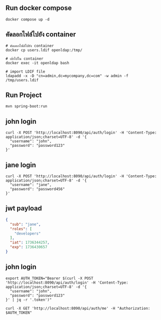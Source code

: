 ## Run docker compose
```shell
docker compose up -d
```

## คัดลอกไฟล์ไปยัง container
```shell
# คัดลอกไฟล์ไปยัง container
docker cp users.ldif openldap:/tmp/

# เข้าไปใน container
docker exec -it openldap bash

# import LDIF file
ldapadd -x -D "cn=admin,dc=mycompany,dc=com" -w admin -f /tmp/users.ldif
```

## Run Project
```shell
mvn spring-boot:run
```

## john login
```shell
curl -X POST 'http://localhost:8090/api/auth/login' -H 'Content-Type: application/json;charset=UTF-8' -d '{
  "username": "john",
  "password": "password123"
}' 
```

## jane login
```shell
curl -X POST 'http://localhost:8090/api/auth/login' -H 'Content-Type: application/json;charset=UTF-8' -d '{
  "username": "jane",
  "password": "password456"
}' 
```

## jwt payload
```json
{
  "sub": "jane",
  "roles": [
    "developers"
  ],
  "iat": 1736344257,
  "exp": 1736430657
}
```

## john login
```shell
export AUTH_TOKEN="Bearer $(curl -X POST 'http://localhost:8090/api/auth/login' -H 'Content-Type: application/json;charset=UTF-8' -d '{
  "username": "john",
  "password": "password123"
}' | jq -r '.token')"
```

```shell
curl -X GET 'http://localhost:8090/api/auth/me' -H "Authorization: $AUTH_TOKEN" 
```